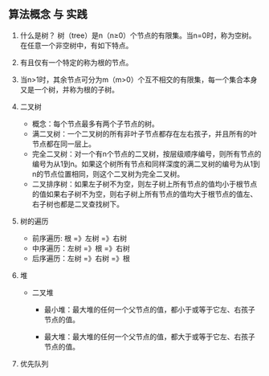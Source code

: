 ## 算法概念 与 实践

1. 什么是树？
  树（tree）是n（n≥0）个节点的有限集。当n=0时，称为空树。在任意一个非空树中，有如下特点。
  1. 有且仅有一个特定的称为根的节点。
  2. 当n>1时，其余节点可分为m（m>0）个互不相交的有限集，每一个集合本身又是一个树，并称为根的子树。
2. 二叉树
   * 概念：每个节点最多有两个子节点的树。
   * 满二叉树：一个二叉树的所有非叶子节点都存在左右孩子，并且所有的叶节点都在同一层上。
   * 完全二叉树：对一个有n个节点的二叉树，按层级顺序编号，则所有节点的编号为从1到n。如果这个树所有节点和同样深度的满二叉树的编号为从1到n的节点位置相同，则这个二叉树为完全二叉树。
   * 二叉排序树：如果左子树不为空，则左子树上所有节点的值均小于根节点的值如果右子树不为空，则右子树上所有节点的值均大于根节点的值左、右子树也都是二叉查找树下。
3. 树的遍历
   * 前序遍历: 根 =》左树 =》右树
   * 中序遍历：左树 =》根 =》右树
   * 后序遍历：左树 =》右树 =》根

4. 堆
   * 二叉堆
  
      * 最小堆：最大堆的任何一个父节点的值，都小于或等于它左、右孩子节点的值。

      * 最大堆：最大堆的任何一个父节点的值，都大于或等于它左、右孩子节点的值。
5. 优先队列

     

   
